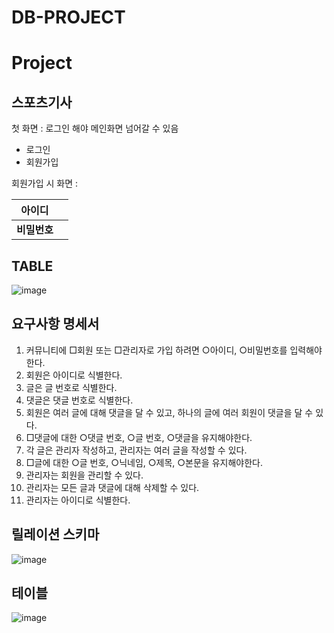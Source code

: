 # DB-PROJECT

# Project



## 스포츠기사


첫 화면 : 로그인 해야 메인화면 넘어갈 수 있음

* 로그인
* 회원가입

회원가입 시 화면 :

| **아이디**   |      |
| ------------ | ---- |
| **비밀번호** |      |


## TABLE


![image](https://user-images.githubusercontent.com/81346173/168541651-b97169f9-70f5-454b-97b1-c018ca5a7be1.png)


## 요구사항 명세서

1. 커뮤니티에 □회원 또는 □관리자로 가입 하려면 ○아이디, ○비밀번호를 입력해야 한다.
2. 회원은 아이디로 식별한다.
3. 글은 글 번호로 식별한다.
4. 댓글은 댓글 번호로 식별한다.
5. 회원은 여러 글에 대해 댓글을 달 수 있고, 하나의 글에 여러 회원이 댓글을 달 수 있다.
6. □댓글에 대한 ○댓글 번호, ○글 번호, ○댓글을 유지해야한다.
7. 각 글은 관리자 작성하고, 관리자는 여러 글을 작성할 수 있다.
8. □글에 대한 ○글 번호, ○닉네임, ○제목, ○본문을 유지해야한다.
9. 관리자는 회원을 관리할 수 있다.
10. 관리자는 모든 글과 댓글에 대해 삭제할 수 있다.
11. 관리자는 아이디로 식별한다.

## 릴레이션 스키마
![image](https://user-images.githubusercontent.com/81346173/174546246-9d6264d7-d354-4294-ba25-d945cee06df3.png)

## 테이블
![image](https://user-images.githubusercontent.com/81346173/174545223-457e0b73-7649-4aa5-8c95-a260ec1f7af4.png)

